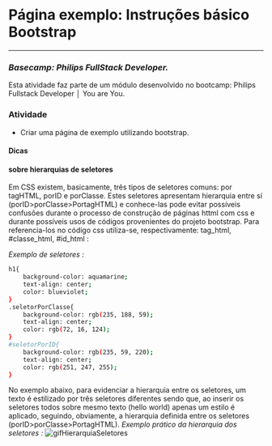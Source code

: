 
# Página exemplo: Instruções básico Bootstrap
--------

### *Basecamp: Philips FullStack Developer.*
Esta atividade faz parte de um módulo desenvolvido no bootcamp: Philips Fullstack Developer │ You are You.



### Atividade
* Criar uma página de exemplo utilizando bootstrap.

#### Dicas
#### **sobre hierarquias de seletores**

Em CSS existem, basicamente, três tipos de seletores comuns: por tagHTML, porID e porClasse. Estes seletores apresentam hierarquia entre sí (porID>porClasse>PortagHTML) e conhece-las pode evitar possíveis confusões durante o processo de construção de páginas httml com css e durante possíveis usos de códigos provenientes do projeto bootstrap. 
Para referencia-los no código css utiliza-se, respectivamente: tag_html, #classe_html, #id_html :

*Exemplo de seletores :*
```sh
h1{
    background-color: aquamarine;
    text-align: center;
    color: blueviolet;
}
.seletorPorClasse{
    background-color: rgb(235, 188, 59);
    text-align: center;
    color: rgb(72, 16, 124);
}
#seletorPorID{
    background-color: rgb(235, 59, 220);
    text-align: center;
    color: rgb(251, 247, 255);
}
```
No exemplo abaixo, para evidenciar a hierarquia entre os seletores, um texto é estilizado por três seletores diferentes sendo que, ao inserir os seletores todos sobre mesmo texto (hello world) apenas um estilo é aplicado, seguindo, obviamente, a hierarquia definida entre os seletores (porID>porClasse>PortagHTML).
*Exemplo prático da hierarquia dos seletores :*
![gifHierarquiaSeletores](https://user-images.githubusercontent.com/64921117/159170791-03355a63-4215-4fe5-90d8-da3324fb90f4.gif)



